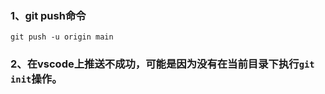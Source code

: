### 1、git push命令 
```git push -u origin main```
### 2、在vscode上推送不成功，可能是因为没有在当前目录下执行```git init```操作。